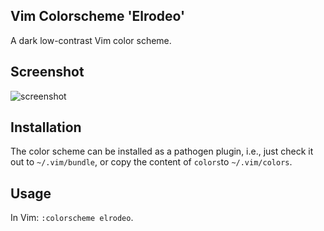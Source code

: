 ## Vim Colorscheme 'Elrodeo'

A dark low-contrast Vim color scheme.

## Screenshot

![screenshot](https://github.com/chmllr/vim-colorscheme-elrodeo/raw/master/screenshot.png)

## Installation

The color scheme can be installed as a pathogen plugin, i.e., just check it out to `~/.vim/bundle`, or copy the content of `colors`to `~/.vim/colors`.

## Usage

In Vim: `:colorscheme elrodeo`.

